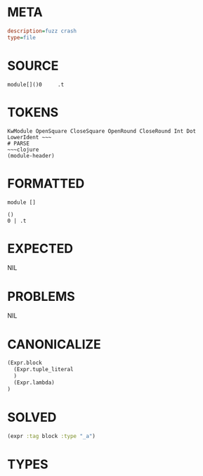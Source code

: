 # META
~~~ini
description=fuzz crash
type=file
~~~
# SOURCE
~~~roc
module[]()0     .t
~~~
# TOKENS
~~~text
KwModule OpenSquare CloseSquare OpenRound CloseRound Int Dot LowerIdent ~~~
# PARSE
~~~clojure
(module-header)
~~~
# FORMATTED
~~~roc
module []

()
0 | .t
~~~
# EXPECTED
NIL
# PROBLEMS
NIL
# CANONICALIZE
~~~clojure
(Expr.block
  (Expr.tuple_literal
  )
  (Expr.lambda)
)
~~~
# SOLVED
~~~clojure
(expr :tag block :type "_a")
~~~
# TYPES
~~~roc
~~~
